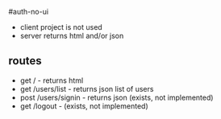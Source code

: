 #auth-no-ui

- client project is not used
- server returns html and/or json

## routes
- get / - returns html
- get /users/list - returns json list of users
- post /users/signin - returns json (exists, not implemented)
- get /logout - (exists, not implemented)
